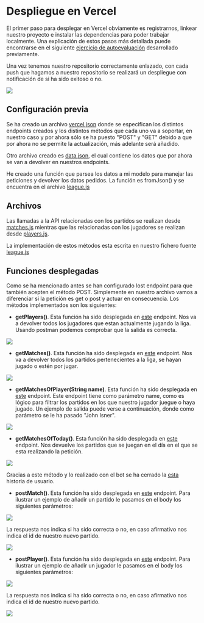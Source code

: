# Despliegue en Vercel

El primer paso para desplegar en Vercel obviamente es registrarnos, linkear nuestro proyecto e instalar las dependencias para poder trabajar localmente. Una explicación de estos pasos más detallada puede encontrarse en el siguiente [ejercicio de autoevaluación](https://github.com/antOnioOnio/IV-autoevaluacion/blob/master/serverles.md#vercel) desarrollado previamente.

Una vez tenemos nuestro repositorio correctamente enlazado, con cada push que hagamos a nuestro repositorio se realizará un despliegue con notificación de si ha sido exitoso o no.

![](./images/checks.png)


## Configuración previa

Se ha creado un archivo [vercel.json](../vercel.json) donde se especifican los distintos endpoints creados y los distintos métodos que cada uno va a soportar, en nuestro caso y por ahora sólo se ha puesto "POST" y "GET" debido a que por ahora no se permite la actualización, más adelante será añadido. 

Otro archivo creado es [data.json](../api/data.json), el cual contiene los datos que por ahora se van a devolver en nuestros endpoints.

He creado una función que parsea los datos a mi modelo para manejar las peticiones y devolver los datos pedidos. La función es fromJson() y se encuentra en el archivo [league.js](../src/models/league.js)


## Archivos 

Las llamadas a la API relacionadas con los partidos se realizan desde [matches.js](../api/matches.js) mientras que las relacionadas con los jugadores se realizan desde [players.js](../api/players.js). 

La implementación de estos métodos esta escrita en nuestro fichero fuente [league.js](../src/models/league.js)


## Funciones desplegadas

Como se ha mencionado antes se han configurado lost endpoint para que también acepten el método POST. Simplemente en nuestro archivo vamos a diferenciar si la petición es get o post y actuar en consecuencia. Los métodos implementados son los siguientes:

- **getPlayers()**. Esta función ha sido desplegada en [este](https://tenis-league-admin.vercel.app/api/players) endpoint. Nos va a devolver todos los jugadores que estan actualmente jugando la liga. Usando postman podemos comprobar que la salida es correcta. 

![](./images/playersExample.png)


- **getMatches()**. Esta función ha sido desplegada en [este](https://tenis-league-admin.vercel.app/api/matches) endpoint. Nos va a devolver todos los partidos pertenecientes a la liga, se hayan jugado o estén por jugar.

![](./images/matchesAPiResult.png)

- **getMatchesOfPlayer(String name)**. Esta función ha sido desplegada en [este](https://tenis-league-admin.vercel.app/api/matches?name=John%20Isner) endpoint. Este endpoint tiene como parámetro name, como es lógico para filtrar los partidos en los que nuestro jugador juegue o haya jugado. Un ejemplo de salida puede verse a continuación, donde como parámetro se le ha pasado "John Isner".

![](./images/playersByNamerespond.png)


- **getMatchesOfToday()**. Esta función ha sido desplegada en [este](https://tenis-league-admin.vercel.app/api/matches?date=today) endpoint. Nos devuelve los partidos que se juegan en el día en el que se esta realizando la petición.

![](./images/matchesTodayRespond.png)

Gracias a este método y lo realizado con el bot se ha cerrado la [esta](https://github.com/antOnioOnio/TenisLeagueAdmin/issues/44) historia de usuario.


- **postMatch()**. Esta función ha sido desplegada en [este](https://tenis-league-admin.vercel.app/api/matches) endpoint. Para ilustrar un ejemplo de añadir un partido le pasamos en el body los siguientes parámetros:

![](./images/addMatchExample.png) 

La respuesta nos indica si ha sido correcta o no, en caso afirmativo nos indica el id de nuestro nuevo partido.

![](./images/respondAddMatch.png) 


- **postPlayer()**. Esta función ha sido desplegada en [este](https://tenis-league-admin.vercel.app/api/players) endpoint. Para ilustrar un ejemplo de añadir un jugador le pasamos en el body los siguientes parámetros:

![](./images/postPlayerExample.png) 

La respuesta nos indica si ha sido correcta o no, en caso afirmativo nos indica el id de nuestro nuevo partido.

![](./images/postPlayerRespond.png) 



